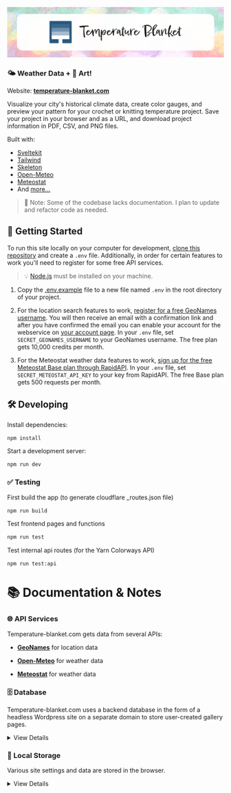 <img src="static/images/banner.png" alt="Temperature Blanket Website Logo" />

### 🌤️ Weather Data + 🧶 Art!

Website: **[temperature-blanket.com](https://temperature-blanket.com)**

Visualize your city's historical climate data, create color gauges, and preview your pattern for your crochet or knitting temperature project. Save your project in your browser and as a URL, and download project information in PDF, CSV, and PNG files.

Built with:

- [Sveltekit](https://github.com/sveltejs/kit)
- [Tailwind](https://github.com/tailwindlabs/tailwindcss)
- [Skeleton](https://github.com/skeletonlabs/skeleton)
- [Open-Meteo](https://github.com/open-meteo/open-meteo)
- [Meteostat](https://github.com/meteostat)
- And [more...](package.json)

> 🚧 Note: Some of the codebase lacks documentation. I plan to update and refactor code as needed.

## 🚀 Getting Started

To run this site locally on your computer for development, [clone this repository](https://docs.github.com/en/repositories/creating-and-managing-repositories/cloning-a-repository) and create a `.env` file. Additionally, in order for certain features to work you'll need to register for some free API services.

> 💡 [Node.js](https://nodejs.org/en/download/package-manager) must be installed on your machine.

1. Copy the [.env.example](.env.example) file to a new file named `.env` in the root directory of your project.

2. For the location search features to work, [register for a free GeoNames username](http://www.geonames.org/login). You will then receive an email with a confirmation link and after you have confirmed the email you can enable your account for the webservice on [your account page](http://www.geonames.org/manageaccount). In your `.env` file, set `SECRET_GEONAMES_USERNAME` to your GeoNames username. The free plan gets 10,000 credits per month.

3. For the Meteostat weather data features to work, [sign up for the free Meteostat Base plan through RapidAPI](https://rapidapi.com/meteostat/api/meteostat/pricing). In your `.env` file, set `SECRET_METEOSTAT_API_KEY` to your key from RapidAPI. The free Base plan gets 500 requests per month.

## 🛠️ Developing

Install dependencies:

```bash
npm install
```

Start a development server:

```bash
npm run dev
```

### ✅ Testing

First build the app (to generate cloudflare \_routes.json file)

```bash
npm run build
```

Test frontend pages and functions

```bash
npm run test
```

Test internal api routes (for the Yarn Colorways API)

```bash
npm run test:api
```

# 📚 Documentation & Notes

### 🌐 API Services

Temperature-blanket.com gets data from several APIs:

- **[GeoNames](https://www.geonames.org/)** for location data

- **[Open-Meteo](https://open-meteo.com)** for weather data

- **[Meteostat](https://meteostat.net)** for weather data

### 🗄️ Database

Temperature-blanket.com uses a backend database in the form of a headless Wordpress site on a separate domain to store user-created gallery pages.

<details>
<summary>View Details</summary>

> ℹ️ The information below is intended for documentation only. You can test and develop this project locally without setting up your own backend database.

Here are the steps for setting up the headless Wordpress site:

- Install Wordpress on a separate domain.
- I use the following plugins
  - [EWWW Image Optimizer](https://wordpress.org/plugins/ewww-image-optimizer/) - To compress and optimize project preview images
  - [Redirection](https://wordpress.org/plugins/redirection/) - To redirect the headless Wordpress home page to the temperature-blanket.com site, and to redirect project pages to their corresponding gallery pages on temperature-blanket.com.
  - Temperature Blanket Custom Plugin - I created a Wordpress plugin which handles the necessary setup and allows for creation of project gallery pages through a custom REST endpoint.
  - [Wordfence](https://wordpress.org/plugins/wordfence/) - For general site security
  - [Wordpress Popular Posts](https://wordpress.org/plugins/wordpress-popular-posts/) - For tracking popular projects
  - [WP-GraphQL](https://wordpress.org/plugins/wp-graphql/) - For interacting with the Wordpress backend
- Add the following line to `wp-config.php`:

```
define('PROJECT_CREATION_AUTH_KEY', 'auth_key');
```

- In this project's `.env` file, `SECRET_WORDPRESS_PROJECT_CREATION_AUTH_KEY` should be the same `'auth_key'` value. Without the correct auth key, the Wordpress site won't accept POST requests for new project gallery pages.

> 💡 When developing locally, POST requests to create new temperature blanket project gallery pages will be rejected. This is normal, because you don't have the necessary authentication key.

</details>

### 💾 Local Storage

Various site settings and data are stored in the browser.

<details>
<summary>View Details</summary>

| Key Name                | Description                                                                 | Default Value | Possible Values                                                                                         | Version Added\* |
| ----------------------- | --------------------------------------------------------------------------- | ------------- | ------------------------------------------------------------------------------------------------------- | --------------- |
| skeletonTheme           | The theme for the site                                                      | `"classic"`   | `"classic"` or one of the presets in plugins.themes.presets in [tailwind.config.js](tailwind.config.js) | < 3.28.3        |
| theme                   | Whether to use the light or dark version of the theme, or follow the system | `"light"`     | `"light"`, `"dark"`, `"system"`                                                                         | < 3.28.3        |
| layout                  | How to display groups of items                                              | `list`        | `list`, `grid`                                                                                          | < 3.28.3        |
| projects                | Projects the user has saved                                                 | `[]`          | array of [`SavedProject`](src/lib/types/project-types.d.ts) objects                                     | < 3.28.3        |
| disable_toast_analytics | Weather to always hide the notification about analytics                     | `false`       | `true`, `false`                                                                                         | 3.28.3          |
| [/weather]units         | Units for the weather forecast page                                         | `imperial`    | `imperial`, `metric`                                                                                    | < 3.28.3        |
| [/weather]hour_format   | Time format for the weather forecast page                                   | `12`          | `12`, `24`                                                                                              | < 3.28.3        |
| [/weather]locations     | Locations the user has added for the weather forecast page                  | `[]`          | array of [`Location`](src/lib/types/location-types.d.ts) objects                                        | < 3.28.3        |

_\*Items with a < before the version means sometime before that version, I'm not sure exactly when because I wasn't keeping track before version 3.28.3._

</details>
